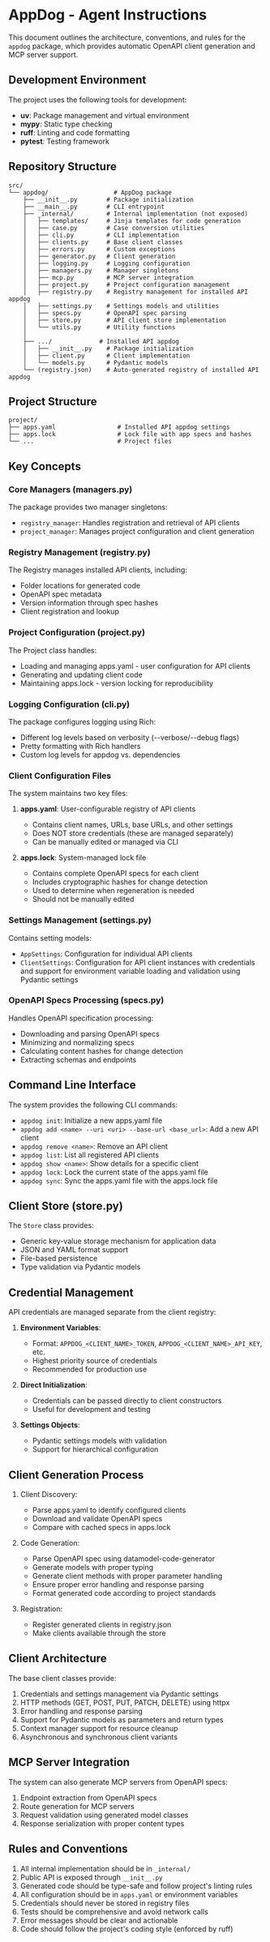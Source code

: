 # AppDog - Agent Instructions

This document outlines the architecture, conventions, and rules for the `appdog` package, which provides automatic OpenAPI client generation and MCP server support.

## Development Environment

The project uses the following tools for development:

- **uv**: Package management and virtual environment
- **mypy**: Static type checking
- **ruff**: Linting and code formatting
- **pytest**: Testing framework

## Repository Structure

```
src/
└── appdog/                  # AppDog package
    ├── __init__.py        # Package initialization
    ├── __main__.py        # CLI entrypoint
    ├── _internal/         # Internal implementation (not exposed)
    │   ├── templates/     # Jinja templates for code generation
    │   ├── case.py        # Case conversion utilities
    │   ├── cli.py         # CLI implementation
    │   ├── clients.py     # Base client classes
    │   ├── errors.py      # Custom exceptions
    │   ├── generator.py   # Client generation
    │   ├── logging.py     # Logging configuration
    │   ├── managers.py    # Manager singletons
    │   ├── mcp.py         # MCP server integration
    │   ├── project.py     # Project configuration management
    │   ├── registry.py    # Registry management for installed API appdog
    │   ├── settings.py    # Settings models and utilities
    │   ├── specs.py       # OpenAPI spec parsing
    │   ├── store.py       # API client store implementation
    │   └── utils.py       # Utility functions
    │
    ├── .../             # Installed API appdog
    │   ├── __init__.py    # Package initialization
    │   ├── client.py      # Client implementation
    │   └── models.py      # Pydantic models
    └── (registry.json)    # Auto-generated registry of installed API appdog
```

## Project Structure

```
project/
├── apps.yaml                 # Installed API appdog settings
├── apps.lock                 # Lock file with app specs and hashes
└── ...                       # Project files
```

## Key Concepts

### Core Managers (managers.py)

The package provides two manager singletons:
- `registry_manager`: Handles registration and retrieval of API clients
- `project_manager`: Manages project configuration and client generation

### Registry Management (registry.py)

The Registry manages installed API clients, including:
- Folder locations for generated code
- OpenAPI spec metadata
- Version information through spec hashes
- Client registration and lookup

### Project Configuration (project.py)

The Project class handles:
- Loading and managing apps.yaml - user configuration for API clients
- Generating and updating client code
- Maintaining apps.lock - version locking for reproducibility

### Logging Configuration (cli.py)

The package configures logging using Rich:
- Different log levels based on verbosity (--verbose/--debug flags)
- Pretty formatting with Rich handlers
- Custom log levels for appdog vs. dependencies

### Client Configuration Files

The system maintains two key files:

1. **apps.yaml**: User-configurable registry of API clients
   - Contains client names, URLs, base URLs, and other settings
   - Does NOT store credentials (these are managed separately)
   - Can be manually edited or managed via CLI

2. **apps.lock**: System-managed lock file
   - Contains complete OpenAPI specs for each client
   - Includes cryptographic hashes for change detection
   - Used to determine when regeneration is needed
   - Should not be manually edited

### Settings Management (settings.py)

Contains setting models:
- `AppSettings`: Configuration for individual API clients
- `ClientSettings`: Configuration for API client instances with credentials and support for environment variable loading and validation using Pydantic settings

### OpenAPI Specs Processing (specs.py)

Handles OpenAPI specification processing:
- Downloading and parsing OpenAPI specs
- Minimizing and normalizing specs
- Calculating content hashes for change detection
- Extracting schemas and endpoints

## Command Line Interface

The system provides the following CLI commands:

- `appdog init`: Initialize a new apps.yaml file
- `appdog add <name> --uri <uri> --base-url <base_url>`: Add a new API client
- `appdog remove <name>`: Remove an API client
- `appdog list`: List all registered API clients
- `appdog show <name>`: Show details for a specific client
- `appdog lock`: Lock the current state of the apps.yaml file
- `appdog sync`: Sync the apps.yaml file with the apps.lock file

## Client Store (store.py)

The `Store` class provides:
- Generic key-value storage mechanism for application data
- JSON and YAML format support
- File-based persistence
- Type validation via Pydantic models

## Credential Management

API credentials are managed separate from the client registry:

1. **Environment Variables**:
   - Format: `APPDOG_<CLIENT_NAME>_TOKEN`, `APPDOG_<CLIENT_NAME>_API_KEY`, etc.
   - Highest priority source of credentials
   - Recommended for production use

2. **Direct Initialization**:
   - Credentials can be passed directly to client constructors
   - Useful for development and testing

3. **Settings Objects**:
   - Pydantic settings models with validation
   - Support for hierarchical configuration

## Client Generation Process

1. Client Discovery:
   - Parse apps.yaml to identify configured clients
   - Download and validate OpenAPI specs
   - Compare with cached specs in apps.lock

2. Code Generation:
   - Parse OpenAPI spec using datamodel-code-generator
   - Generate models with proper typing
   - Generate client methods with proper parameter handling
   - Ensure proper error handling and response parsing
   - Format generated code according to project standards

3. Registration:
   - Register generated clients in registry.json
   - Make clients available through the store

## Client Architecture

The base client classes provide:

1. Credentials and settings management via Pydantic settings
2. HTTP methods (GET, POST, PUT, PATCH, DELETE) using httpx
3. Error handling and response parsing
4. Support for Pydantic models as parameters and return types
5. Context manager support for resource cleanup
6. Asynchronous and synchronous client variants

## MCP Server Integration

The system can also generate MCP servers from OpenAPI specs:

1. Endpoint extraction from OpenAPI specs
2. Route generation for MCP servers
3. Request validation using generated model classes
4. Response serialization with proper content types

## Rules and Conventions

1. All internal implementation should be in `_internal/`
2. Public API is exposed through `__init__.py`
3. Generated code should be type-safe and follow project's linting rules
4. All configuration should be in `apps.yaml` or environment variables
5. Credentials should never be stored in registry files
6. Tests should be comprehensive and avoid network calls
7. Error messages should be clear and actionable
8. Code should follow the project's coding style (enforced by ruff)
